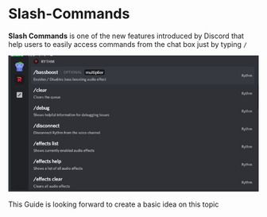 # Slash-Commands

**Slash Commands** is one of the new features introduced by Discord that help users to easily access commands from the chat box just by typing `/`

![](images/Capture.JPG)

This Guide is looking forward to create a basic idea on this topic
